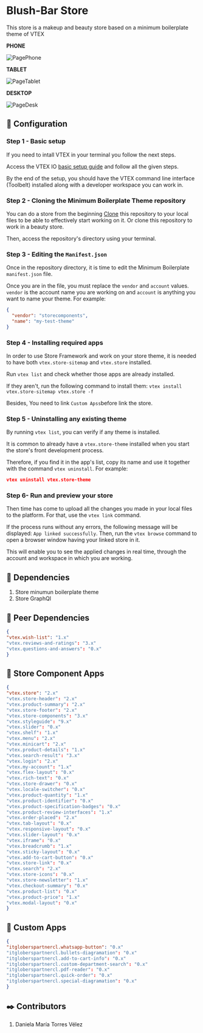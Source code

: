 # Blush-Bar Store

This store is a makeup and beauty store based on a minimum boilerplate theme of VTEX

**PHONE**

![PagePhone](https://user-images.githubusercontent.com/101153916/198072109-bbdadf24-2118-4f38-8634-1e98a71dfd75.gif)

**TABLET**

![PageTablet](https://user-images.githubusercontent.com/101153916/198072060-6e6c17e2-6d79-4dd5-8822-50f59dbbdd19.gif)

**DESKTOP**

![PageDesk](https://user-images.githubusercontent.com/101153916/198065020-ef4d4006-4269-4b92-a143-aad46aa4ff2e.gif)


## 🔨 Configuration

### Step 1 - Basic setup

If you need to intall VTEX in your terminal you follow the next steps.

Access the VTEX IO [basic setup guide](https://vtex.io/docs/getting-started/build-stores-with-store-framework/1) and follow all the given steps.

By the end of the setup, you should have the VTEX command line interface (Toolbelt) installed along with a developer workspace you can work in.

### Step 2 - Cloning the Minimum Boilerplate Theme repository

You can do a store from the beginning [Clone](https://help.github.com/en/github/creating-cloning-and-archiving-repositories/cloning-a-repository) this repository to
your local files to be able to effectively start working on it. Or clone this repository to work in a beauty store.

Then, access the repository's directory using your terminal.

### Step 3 - Editing the `Manifest.json`

Once in the repository directory, it is time to edit the Minimum Boilerplate `manifest.json` file.

Once you are in the file, you must replace the `vendor` and `account` values. `vendor` is the account name you are working on and `account` is anything you want to
name your theme. For example:

```json
{
  "vendor": "storecomponents",
  "name": "my-test-theme"
}
```

### Step 4 - Installing required apps

In order to use Store Framework and work on your store theme, it is needed to have both `vtex.store-sitemap` and `vtex.store` installed.

Run `vtex list` and check whether those apps are already installed.

If they aren't, run the following command to install them: `vtex install vtex.store-sitemap vtex.store -f`

Besides, You need to link `Custom Apss`before link the store.

### Step 5 - Uninstalling any existing theme

By running `vtex list`, you can verify if any theme is installed.

It is common to already have a `vtex.store-theme` installed when you start the store's front development process.

Therefore, if you find it in the app's list, copy its name and use it together with the command `vtex uninstall`. For example:

```json
vtex uninstall vtex.store-theme
```

### Step 6- Run and preview your store

Then time has come to upload all the changes you made in your local files to the platform. For that, use the `vtex link` command.

If the process runs without any errors, the following message will be displayed: `App linked successfully`. Then, run the `vtex browse` command to open a browser
window having your linked store in it.

This will enable you to see the applied changes in real time, through the account and workspace in which you are working.

## 🔑 Dependencies

1. Store minumun boilerplate theme
2. Store GraphQl

## 🔑 Peer Dependencies

```json
{
"vtex.wish-list": "1.x"
"vtex.reviews-and-ratings": "3.x"
"vtex.questions-and-answers": "0.x"
}
```

## 🔑 Store Component Apps

```json
{
"vtex.store": "2.x"
"vtex.store-header": "2.x"
"vtex.product-summary": "2.x"
"vtex.store-footer": "2.x"
"vtex.store-components": "3.x"
"vtex.styleguide": "9.x"
"vtex.slider": "0.x"
"vtex.shelf": "1.x"
"vtex.menu": "2.x"
"vtex.minicart": "2.x"
"vtex.product-details": "1.x"
"vtex.search-result": "3.x"
"vtex.login": "2.x"
"vtex.my-account": "1.x"
"vtex.flex-layout": "0.x"
"vtex.rich-text": "0.x"
"vtex.store-drawer": "0.x"
"vtex.locale-switcher": "0.x"
"vtex.product-quantity": "1.x"
"vtex.product-identifier": "0.x"
"vtex.product-specification-badges": "0.x"
"vtex.product-review-interfaces": "1.x"
"vtex.order-placed": "2.x"
"vtex.tab-layout": "0.x"
"vtex.responsive-layout": "0.x"
"vtex.slider-layout": "0.x"
"vtex.iframe": "0.x"
"vtex.breadcrumb": "1.x"
"vtex.sticky-layout": "0.x"
"vtex.add-to-cart-button": "0.x"
"vtex.store-link": "0.x"
"vtex.search": "2.x"
"vtex.store-icons": "0.x"
"vtex.store-newsletter": "1.x"
"vtex.checkout-summary": "0.x"
"vtex.product-list": "0.x"
"vtex.product-price": "1.x"
"vtex.modal-layout": "0.x"
}
```

## 🔑 Custom Apps

```json
{
"itgloberspartnercl.whatsapp-button": "0.x"
"itgloberspartnercl.bullets-diagramation": "0.x"
"itgloberspartnercl.add-to-cart-info": "0.x"
"itgloberspartnercl.custom-department-search": "0.x"
"itgloberspartnercl.pdf-reader": "0.x"
"itgloberspartnercl.quick-order": "0.x"
"itgloberspartnercl.special-diagramation": "0.x"
}
```

## ✒️ Contributors

1. Daniela María Torres Vélez
